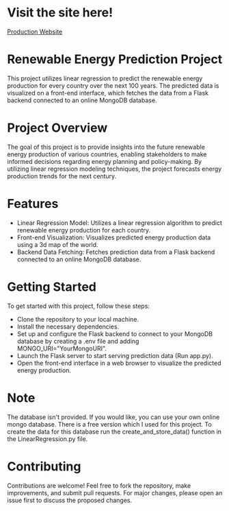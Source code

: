 # Visit the site here! 
[Production Website](https://sustainable-energy-model.onrender.com)

# Renewable Energy Prediction Project
This project utilizes linear regression to predict the renewable energy production for every country over the next 100 years. The predicted data is visualized on a front-end interface, which fetches the data from a Flask backend connected to an online MongoDB database.

# Project Overview
The goal of this project is to provide insights into the future renewable energy production of various countries, enabling stakeholders to make informed decisions regarding energy planning and policy-making. By utilizing linear regression modeling techniques, the project forecasts energy production trends for the next century.

# Features
- Linear Regression Model: Utilizes a linear regression algorithm to predict renewable energy production for each country.
- Front-end Visualization: Visualizes predicted energy production data using a 3d map of the world.
- Backend Data Fetching: Fetches prediction data from a Flask backend connected to an online MongoDB database.
# Getting Started
To get started with this project, follow these steps:

- Clone the repository to your local machine.
- Install the necessary dependencies. 
- Set up and configure the Flask backend to connect to your MongoDB database by creating a .env file and adding MONGO_URI="YourMongoURI".
- Launch the Flask server to start serving prediction data (Run app.py).
- Open the front-end interface in a web browser to visualize the predicted energy production.
# Note
The database isn't provided. If you would like, you can use your own online mongo database. There is a free version which I used for this project. To create the data for this database run the create_and_store_data() function in the LinearRegression.py file. 

# Contributing
Contributions are welcome! Feel free to fork the repository, make improvements, and submit pull requests. For major changes, please open an issue first to discuss the proposed changes.


